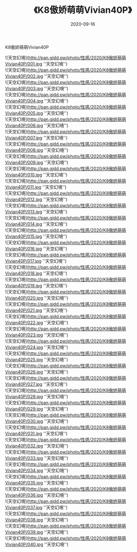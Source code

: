 ﻿---
layout: post
title:  《K8傲娇萌萌Vivian40P》
date:   2020-09-16
img: http://pan.gjdd.pw/photo/性感/2020/K8傲娇萌萌Vivian40P/000.jpg
categories: [美女, 性感, 泳衣]
---

K8傲娇萌萌Vivian40P



![天空幻境](http://pan.gjdd.pw/photo/性感/2020/K8傲娇萌萌Vivian40P/001.jpg ''天空幻境'') <br>
![天空幻境](http://pan.gjdd.pw/photo/性感/2020/K8傲娇萌萌Vivian40P/002.jpg ''天空幻境'') <br>
![天空幻境](http://pan.gjdd.pw/photo/性感/2020/K8傲娇萌萌Vivian40P/003.jpg ''天空幻境'') <br>
![天空幻境](http://pan.gjdd.pw/photo/性感/2020/K8傲娇萌萌Vivian40P/004.jpg ''天空幻境'') <br>
![天空幻境](http://pan.gjdd.pw/photo/性感/2020/K8傲娇萌萌Vivian40P/005.jpg ''天空幻境'') <br>
![天空幻境](http://pan.gjdd.pw/photo/性感/2020/K8傲娇萌萌Vivian40P/006.jpg ''天空幻境'') <br>
![天空幻境](http://pan.gjdd.pw/photo/性感/2020/K8傲娇萌萌Vivian40P/007.jpg ''天空幻境'') <br>
![天空幻境](http://pan.gjdd.pw/photo/性感/2020/K8傲娇萌萌Vivian40P/008.jpg ''天空幻境'') <br>
![天空幻境](http://pan.gjdd.pw/photo/性感/2020/K8傲娇萌萌Vivian40P/009.jpg ''天空幻境'') <br>
![天空幻境](http://pan.gjdd.pw/photo/性感/2020/K8傲娇萌萌Vivian40P/010.jpg ''天空幻境'') <br>
![天空幻境](http://pan.gjdd.pw/photo/性感/2020/K8傲娇萌萌Vivian40P/011.jpg ''天空幻境'') <br>
![天空幻境](http://pan.gjdd.pw/photo/性感/2020/K8傲娇萌萌Vivian40P/012.jpg ''天空幻境'') <br>
![天空幻境](http://pan.gjdd.pw/photo/性感/2020/K8傲娇萌萌Vivian40P/013.jpg ''天空幻境'') <br>
![天空幻境](http://pan.gjdd.pw/photo/性感/2020/K8傲娇萌萌Vivian40P/014.jpg ''天空幻境'') <br>
![天空幻境](http://pan.gjdd.pw/photo/性感/2020/K8傲娇萌萌Vivian40P/015.jpg ''天空幻境'') <br>
![天空幻境](http://pan.gjdd.pw/photo/性感/2020/K8傲娇萌萌Vivian40P/016.jpg ''天空幻境'') <br>
![天空幻境](http://pan.gjdd.pw/photo/性感/2020/K8傲娇萌萌Vivian40P/017.jpg ''天空幻境'') <br>
![天空幻境](http://pan.gjdd.pw/photo/性感/2020/K8傲娇萌萌Vivian40P/018.jpg ''天空幻境'') <br>
![天空幻境](http://pan.gjdd.pw/photo/性感/2020/K8傲娇萌萌Vivian40P/019.jpg ''天空幻境'') <br>
![天空幻境](http://pan.gjdd.pw/photo/性感/2020/K8傲娇萌萌Vivian40P/020.jpg ''天空幻境'') <br>
![天空幻境](http://pan.gjdd.pw/photo/性感/2020/K8傲娇萌萌Vivian40P/021.jpg ''天空幻境'') <br>
![天空幻境](http://pan.gjdd.pw/photo/性感/2020/K8傲娇萌萌Vivian40P/022.jpg ''天空幻境'') <br>
![天空幻境](http://pan.gjdd.pw/photo/性感/2020/K8傲娇萌萌Vivian40P/023.jpg ''天空幻境'') <br>
![天空幻境](http://pan.gjdd.pw/photo/性感/2020/K8傲娇萌萌Vivian40P/024.jpg ''天空幻境'') <br>
![天空幻境](http://pan.gjdd.pw/photo/性感/2020/K8傲娇萌萌Vivian40P/025.jpg ''天空幻境'') <br>
![天空幻境](http://pan.gjdd.pw/photo/性感/2020/K8傲娇萌萌Vivian40P/026.jpg ''天空幻境'') <br>
![天空幻境](http://pan.gjdd.pw/photo/性感/2020/K8傲娇萌萌Vivian40P/027.jpg ''天空幻境'') <br>
![天空幻境](http://pan.gjdd.pw/photo/性感/2020/K8傲娇萌萌Vivian40P/028.jpg ''天空幻境'') <br>
![天空幻境](http://pan.gjdd.pw/photo/性感/2020/K8傲娇萌萌Vivian40P/029.jpg ''天空幻境'') <br>
![天空幻境](http://pan.gjdd.pw/photo/性感/2020/K8傲娇萌萌Vivian40P/030.jpg ''天空幻境'') <br>
![天空幻境](http://pan.gjdd.pw/photo/性感/2020/K8傲娇萌萌Vivian40P/031.jpg ''天空幻境'') <br>
![天空幻境](http://pan.gjdd.pw/photo/性感/2020/K8傲娇萌萌Vivian40P/032.jpg ''天空幻境'') <br>
![天空幻境](http://pan.gjdd.pw/photo/性感/2020/K8傲娇萌萌Vivian40P/033.jpg ''天空幻境'') <br>
![天空幻境](http://pan.gjdd.pw/photo/性感/2020/K8傲娇萌萌Vivian40P/034.jpg ''天空幻境'') <br>
![天空幻境](http://pan.gjdd.pw/photo/性感/2020/K8傲娇萌萌Vivian40P/035.jpg ''天空幻境'') <br>
![天空幻境](http://pan.gjdd.pw/photo/性感/2020/K8傲娇萌萌Vivian40P/036.jpg ''天空幻境'') <br>
![天空幻境](http://pan.gjdd.pw/photo/性感/2020/K8傲娇萌萌Vivian40P/037.jpg ''天空幻境'') <br>
![天空幻境](http://pan.gjdd.pw/photo/性感/2020/K8傲娇萌萌Vivian40P/038.jpg ''天空幻境'') <br>
![天空幻境](http://pan.gjdd.pw/photo/性感/2020/K8傲娇萌萌Vivian40P/039.jpg ''天空幻境'') <br>
![天空幻境](http://pan.gjdd.pw/photo/性感/2020/K8傲娇萌萌Vivian40P/040.jpg ''天空幻境'') <br>